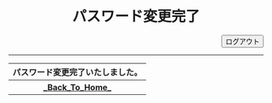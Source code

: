 
<html><head>
    <meta http-equiv="content-type" content="text/html; charset=utf-8">
    <title>SignUpSuccessful (Book Management)</title>
  </head>

  <body>
    <div align="center">
      <h1>パスワード変更完了</h1>
    </div>
      <div align="right">
      <input type="submit" value="ログアウト" onclick="logOut()">
    </div>
    <script>
      function logOut(){
      location.href = "https://takajo-soft08.github.io/Create/";      
      }
    </script>
    <hr>
    <div align="center">
      <table border="0">
        <form action="list.html" method="get"></form>
        <tbody>
	  <tr>
            <th>
	      パスワード変更完了いたしました。
            </th>
          </tr>
	  <tr>
            <th>
	      <a href="https://takajo-soft08.github.io/Create/MainPage/">_Back_To_Home_</a>
            </th>
          </tr>
        </tbody>
      </table>
    </div>
</body></html>


<!--
      <p>You’ve successfully registered.</p>
      <p></p>
      <p><a href="https://takajo-soft08.github.io/Create/">_Back_To_Home_</a></p>  
-->
